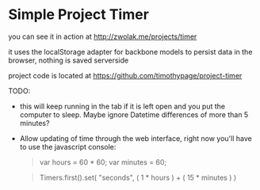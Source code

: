 # Simple Project Timer

you can see it in action at http://zwolak.me/projects/timer

it uses the localStorage adapter for backbone models to persist data in the browser, nothing is saved serverside

project code is located at https://github.com/timothypage/project-timer

TODO:

 - this will keep running in the tab if it is left open and you put the computer to sleep.  Maybe ignore Datetime differences of more than 5 minutes?

 - Allow updating of time through the web interface, right now you'll have to use the javascript console:
	
	> var hours = 60 * 60;
	> var minutes = 60;

	> Timers.first().set( "seconds", ( 1 * hours ) + ( 15 * minutes ) )

